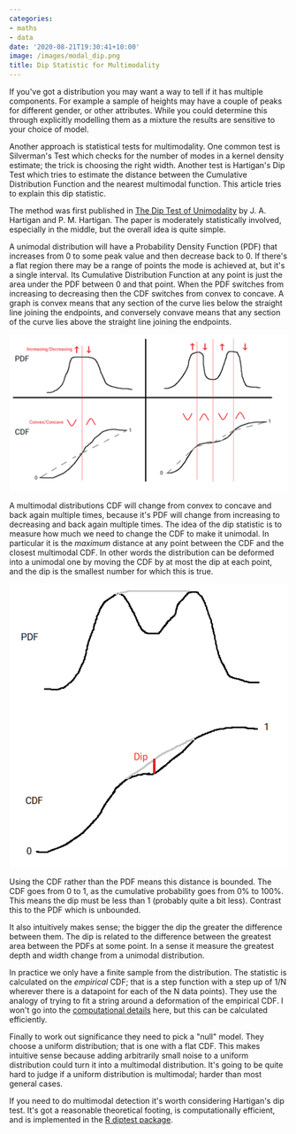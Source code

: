 ```yaml
---
categories:
- maths
- data
date: '2020-08-21T19:30:41+10:00'
image: /images/modal_dip.png
title: Dip Statistic for Multimodality
---
```


If you've got a distribution you may want a way to tell if it has multiple components.
For example a sample of heights may have a couple of peaks for different gender, or other attributes.
While you could determine this through explicitly modelling them as a mixture the results are sensitive to your choice of model.

Another approach is statistical tests for multimodality.
One common test is Silverman's Test which checks for the number of modes in a kernel density estimate; the trick is choosing the right width.
Another test is Hartigan's Dip Test which tries to estimate the distance between the Cumulative Distribution Function and the nearest multimodal function.
This article tries to explain this dip statistic.

The method was first published in [The Dip Test of Unimodality](https://www.jstor.org/stable/2241144) by J. A. Hartigan and P. M. Hartigan.
The paper is moderately statistically involved, especially in the middle, but the overall idea is quite simple.

A unimodal distribution will have a Probability Density Function (PDF) that increases from 0 to some peak value and then decrease back to 0.
If there's a flat region there may be a range of points the mode is achieved at, but it's a single interval.
Its Cumulative Distribution Function at any point is just the area under the PDF between 0 and that point.
When the PDF switches from increasing to decreasing then the CDF switches from convex to concave.
A graph is convex means that any section of the curve lies below the straight line joining the endpoints, and conversely convave means that any section of the curve lies above the straight line joining the endpoints.

![Unimodal and Multimodal CDF and PDF](/images/multimodal_pdf_cdf.png)

A multimodal distributions CDF will change from convex to concave and back again multiple times, because it's PDF will change from increasing to decreasing and back again multiple times.
The idea of the dip statistic is to measure how much we need to change the CDF to make it unimodal.
In particular it is the *maximum* distance at any point between the CDF and the closest multimodal CDF.
In other words the distribution can be deformed into a unimodal one by moving the CDF by at most the dip at each point, and the dip is the smallest number for which this is true.

![Example of Dip Statistic](/images/modal_dip.png)

Using the CDF rather than the PDF means this distance is bounded.
The CDF goes from 0 to 1, as the cumulative probability goes from 0% to 100%.
This means the dip must be less than 1 (probably quite a bit less).
Contrast this to the PDF which is unbounded.

It also intuitively makes sense; the bigger the dip the greater the difference between them.
The dip is related to the difference between the greatest area between the PDFs at some point.
In a sense it measure the greatest depth and width change from a unimodal distribution.

In practice we only have a finite sample from the distribution.
The statistic is calculated on the *empirical* CDF; that is a step function with a step up of 1/N wherever there is a datapoint for each of the N data points).
They use the analogy of trying to fit a string around a deformation of the empirical CDF.
I won't go into the [computational details](https://www.jstor.org/stable/2347485) here, but this can be calculated efficiently.

Finally to work out significance they need to pick a "null" model.
They choose a uniform distribution; that is one with a flat CDF.
This makes intuitive sense because adding arbitrarily small noise to a uniform distribution could turn it into a multimodal distribution.
It's going to be quite hard to judge if a uniform distribution is multimodal; harder than most general cases.

If you need to do multimodal detection it's worth considering Hartigan's dip test.
It's got a reasonable theoretical footing, is computationally efficient, and is implemented in the [R diptest package](https://cran.r-project.org/web/packages/diptest/diptest.pdf).